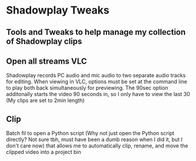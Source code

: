 # Shadowplay Tweaks

## Tools and Tweaks to help manage my collection of Shadowplay clips

## Open all streams VLC
Shadowplay records PC audio and mic audio to two separate audio tracks for editing. When viewing in VLC, options must be set at the command line to play both back simultaneously for previewing. The 90sec option additonally starts the video 90 seconds in, so I only have to view the last 30 (My clips are set to 2min length)

## Clip
Batch fil to open a Python script (Why not just open the Python script directly? Not sure tbh, must have been a dumb reason when I did it, but I don't care now) that allows me to automatically clip, rename, and move the clipped video into a project bin
